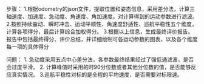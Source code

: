 步骤：
    1.根据odometry的json文件，提取位置和姿态信息，采用差分法，计算三轴速度、加速度、急动度、角速度、角加速度。对计算得到的运动参数进行滤波。
    2.按照持续震动、瞬时冲击、运动平顺性、角速度舒适性、巡航平稳性五个维度，计算各项得分，最后计算综合加权得分。
    3.根据以上信息，生成最终评价报告。报告中包括最终得分、评价总结，并详细绘制可各运动参数的图表，以及各个维度每一项的具体得分

问题：
    1. 急动度采用五点中心差分法，各参数最终结果经过了强低通滤波，是否会过度平滑。
    2. 计算峰值时采用的时90分位数或者其他分位数的值，是否能够反应真实情况。
    3.巡航平稳性对标的是全程的平均速度，是否需要对标限速。


